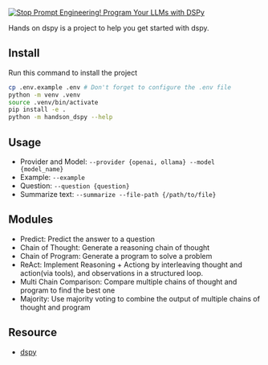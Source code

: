 [![Stop Prompt Engineering! Program Your LLMs with DSPy](https://img.youtube.com/vi/Zv4LjO8teqE/0.jpg)](https://www.youtube.com/watch?v=Zv4LjO8teqE)

Hands on dspy is a project to help you get started with dspy.

## Install 
Run this command to install the project
```bash
cp .env.example .env # Don't forget to configure the .env file
python -m venv .venv
source .venv/bin/activate
pip install -e .
python -m handson_dspy --help
```

## Usage
- Provider and Model: `--provider {openai, ollama} --model {model_name}`
- Example: `--example`
- Question: `--question {question}`
- Summarize text: `--summarize --file-path {/path/to/file}`

## Modules
- Predict: Predict the answer to a question
- Chain of Thought: Generate a reasoning chain of thought
- Chain of Program: Generate a program to solve a problem
- ReAct: Implement Reasoning + Actiong by interleaving thought and action(via tools), and observations in a structured loop.
- Multi Chain Comparison: Compare multiple chains of thought and program to find the best one
- Majority: Use majority voting to combine the output of multiple chains of thought and program

## Resource
- [dspy](https://github.com/stanfordnlp/dspy)